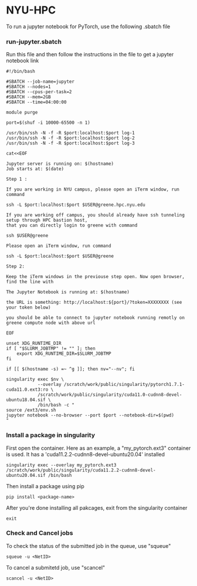 # NYU-HPC

To run a jupyter notebook for PyTorch, use the following .sbatch file

### run-jupyter.sbatch
Run this file and then follow the instructions in the file to get a jupyter notebook link
```
#!/bin/bash

#SBATCH --job-name=jupyter
#SBATCH --nodes=1
#SBATCH --cpus-per-task=2
#SBATCH --mem=2GB
#SBATCH --time=04:00:00

module purge

port=$(shuf -i 10000-65500 -n 1)

/usr/bin/ssh -N -f -R $port:localhost:$port log-1
/usr/bin/ssh -N -f -R $port:localhost:$port log-2
/usr/bin/ssh -N -f -R $port:localhost:$port log-3

cat<<EOF

Jupyter server is running on: $(hostname)
Job starts at: $(date)

Step 1 :

If you are working in NYU campus, please open an iTerm window, run command

ssh -L $port:localhost:$port $USER@greene.hpc.nyu.edu

If you are working off campus, you should already have ssh tunneling setup through HPC bastion host,
that you can directly login to greene with command

ssh $USER@greene

Please open an iTerm window, run command

ssh -L $port:localhost:$port $USER@greene

Step 2:

Keep the iTerm windows in the previouse step open. Now open browser, find the line with

The Jupyter Notebook is running at: $(hostname)

the URL is something: http://localhost:${port}/?token=XXXXXXXX (see your token below)

you should be able to connect to jupyter notebook running remotly on greene compute node with above url

EOF

unset XDG_RUNTIME_DIR
if [ "$SLURM_JOBTMP" != "" ]; then
    export XDG_RUNTIME_DIR=$SLURM_JOBTMP
fi

if [[ $(hostname -s) =~ ^g ]]; then nv="--nv"; fi

singularity exec $nv \
            --overlay /scratch/work/public/singularity/pytorch1.7.1-cuda11.0.ext3:ro \
            /scratch/work/public/singularity/cuda11.0-cudnn8-devel-ubuntu18.04.sif \
            /bin/bash -c "
source /ext3/env.sh
jupyter notebook --no-browser --port $port --notebook-dir=$(pwd)
"
```

### Install a package in singularity
First open the container. Here as an example, a "my_pytorch.ext3" container is used. It has a 'cuda11.2.2-cudnn8-devel-ubuntu20.04' installed
```
singularity exec --overlay my_pytorch.ext3 /scratch/work/public/singularity/cuda11.2.2-cudnn8-devel-ubuntu20.04.sif /bin/bash
```

Then install a package using pip

```
pip install <package-name>
```

After you're done installing all pakcages, exit from the singularity container
```
exit
```
### Check and Cancel jobs
To check the status of the submitted job in the queue, use "squeue"
```
squeue -u <NetID>
```
To cancel a submitetd job, use "scancel"
```
scancel -u <NetID>
```
